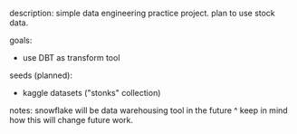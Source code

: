 
description:
simple data engineering practice project. plan to use stock data.

goals:
- use DBT as transform tool

seeds (planned):
- kaggle datasets ("stonks" collection)

notes:
snowflake will be data warehousing tool in the future
    ^ keep in mind how this will change future work.